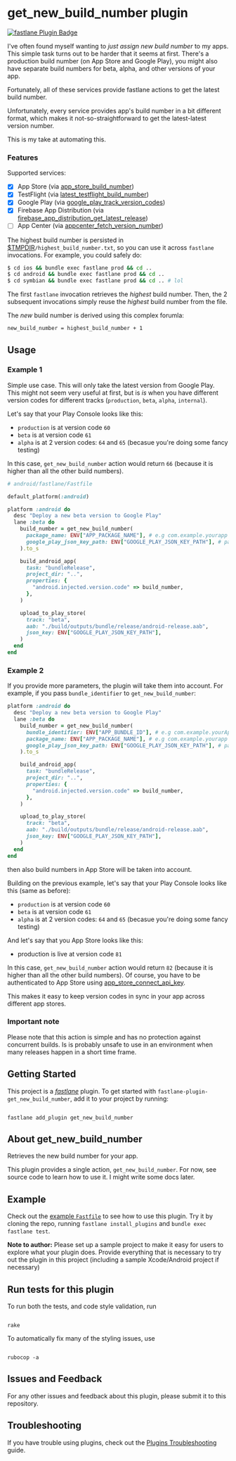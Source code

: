 # get_new_build_number plugin

[![fastlane Plugin Badge][fastlane-plugin-badge]][fastlane-plugin]

I've often found myself wanting to _just assign new build number_ to my apps.
This simple task turns out to be harder that it seems at first. There's a
production build number (on App Store and Google Play), you might also have
separate build numbers for beta, alpha, and other versions of your app.

Fortunately, all of these services provide fastlane actions to get the latest
build number.

Unfortunately, every service provides app's build number in a bit different
format, which makes it not-so-straightforward to get the latest-latest version
number.

This is my take at automating this.

### Features

Supported services:

- [x] App Store (via [app_store_build_number][app-store])
- [x] TestFlight (via [latest_testflight_build_number][testflight])
- [x] Google Play (via [google_play_track_version_codes][google-play])
- [x] Firebase App Distribution (via
      [firebase_app_distribution_get_latest_release][fad])
- [ ] App Center (via [appcenter_fetch_version_number][app-center])

The highest build number is persisted in
[$TMPDIR][ruby-tmpdir]`/highest_build_number.txt`, so you can use it across
`fastlane` invocations. For example, you could safely do:

```bash
$ cd ios && bundle exec fastlane prod && cd ..
$ cd android && bundle exec fastlane prod && cd ..
$ cd symbian && bundle exec fastlane prod && cd .. # lol
```

The first `fastlane` invocation retrieves the _highest_ build number. Then, the
2 subsequent invocations simply reuse the _highest_ build number from the file.

The _new_ build number is derived using this complex forumla:

```
new_build_number = highest_build_number + 1
```

## Usage

### Example 1

Simple use case. This will only take the latest version from Google Play. This
might not seem very useful at first, but is _is_ when you have different version
codes for different tracks (`production`, `beta`, `alpha`, `internal`).

Let's say that your Play Console looks like this:

- `production` is at version code `60`
- `beta` is at version code `61`
- `alpha` is at 2 version codes: `64` and `65` (becasue you're doing some fancy
  testing)

In this case, `get_new_build_number` action would return `66` (because it is
higher than all the other build numbers).

```ruby
# android/fastlane/Fastfile

default_platform(:android)

platform :android do
  desc "Deploy a new beta version to Google Play"
  lane :beta do
    build_number = get_new_build_number(
      package_name: ENV["APP_PACKAGE_NAME"], # e.g com.example.yourapp
      google_play_json_key_path: ENV["GOOGLE_PLAY_JSON_KEY_PATH"], # path to JSON key for authenticating with Google Play Android Developer API
    ).to_s

    build_android_app(
      task: "bundleRelease",
      project_dir: "..",
      properties: {
        "android.injected.version.code" => build_number,
      },
    )

    upload_to_play_store(
      track: "beta",
      aab: "./build/outputs/bundle/release/android-release.aab",
      json_key: ENV["GOOGLE_PLAY_JSON_KEY_PATH"],
    )
  end
end
```

### Example 2

If you provide more parameters, the plugin will take them into account. For
example, if you pass `bundle_identifier` to `get_new_build_number`:

```ruby
platform :android do
  desc "Deploy a new beta version to Google Play"
  lane :beta do
    build_number = get_new_build_number(
      bundle_identifier: ENV["APP_BUNDLE_ID"], # e.g com.example.yourApp
      package_name: ENV["APP_PACKAGE_NAME"], # e.g com.example.yourapp
      google_play_json_key_path: ENV["GOOGLE_PLAY_JSON_KEY_PATH"], # path to JSON key for authenticating with Google Play Android Developer API
    ).to_s

    build_android_app(
      task: "bundleRelease",
      project_dir: "..",
      properties: {
        "android.injected.version.code" => build_number,
      },
    )

    upload_to_play_store(
      track: "beta",
      aab: "./build/outputs/bundle/release/android-release.aab",
      json_key: ENV["GOOGLE_PLAY_JSON_KEY_PATH"],
    )
  end
end
```

then also build numbers in App Store will be taken into account.

Building on the previous example, let's say that your Play Console looks like
this (same as before):

- `production` is at version code `60`
- `beta` is at version code `61`
- `alpha` is at 2 version codes: `64` and `65` (becasue you're doing some fancy
  testing)

And let's say that you App Store looks like this:

- production is live at version code `81`

In this case, `get_new_build_number` action would return `82` (because it is
higher than all the other build numbers). Of course, you have to be
authenticated to App Store using
[app_store_connect_api_key][app-store-connect-api-key].

This makes it easy to keep version codes in sync in your app across different
app stores.

### Important note

Please note that this action is simple and has no protection against concurrent
builds. Is is probably unsafe to use in an environment when many releases happen
in a short time frame.

## Getting Started

This project is a [_fastlane_](https://github.com/fastlane/fastlane) plugin. To
get started with `fastlane-plugin-get_new_build_number`, add it to your project
by running:

```

fastlane add_plugin get_new_build_number

```

## About get_new_build_number

Retrieves the new build number for your app.

This plugin provides a single action, `get_new_build_number`. For now, see
source code to learn how to use it. I might write some docs later.

## Example

Check out the [example `Fastfile`](fastlane/Fastfile) to see how to use this
plugin. Try it by cloning the repo, running `fastlane install_plugins` and
`bundle exec fastlane test`.

**Note to author:** Please set up a sample project to make it easy for users to
explore what your plugin does. Provide everything that is necessary to try out
the plugin in this project (including a sample Xcode/Android project if
necessary)

## Run tests for this plugin

To run both the tests, and code style validation, run

```

rake

```

To automatically fix many of the styling issues, use

```

rubocop -a

```

## Issues and Feedback

For any other issues and feedback about this plugin, please submit it to this
repository.

## Troubleshooting

If you have trouble using plugins, check out the [Plugins
Troubleshooting](https://docs.fastlane.tools/plugins/plugins-troubleshooting/)
guide.

[fastlane-plugin-badge]:
    https://rawcdn.githack.com/fastlane/fastlane/master/fastlane/assets/plugin-badge.svg
[fastlane-plugin]:
    https://rubygems.org/gems/fastlane-plugin-get_new_build_number
[ruby-tmpdir]:
    https://ruby-doc.org/stdlib-2.5.1/libdoc/tmpdir/rdoc/Dir.html#method-c-tmpdir
[app-store]: https://docs.fastlane.tools/actions/app_store_build_number
[testflight]: https://docs.fastlane.tools/actions/latest_testflight_build_number
[google-play]:
    https://docs.fastlane.tools/actions/google_play_track_version_codes
[fad]:
    https://github.com/fastlane/fastlane-plugin-firebase_app_distribution/blob/master/lib/fastlane/plugin/firebase_app_distribution/actions/firebase_app_distribution_get_latest_release.rb
[app-center]:
    https://github.com/microsoft/fastlane-plugin-appcenter/blob/master/lib/fastlane/plugin/appcenter/actions/appcenter_fetch_version_number.rb
[app-store-connect-api-key]:
    https://docs.fastlane.tools/actions/app_store_connect_api_key
